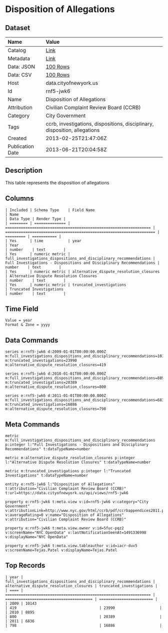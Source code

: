 # Disposition of Allegations

## Dataset

| Name | Value |
| :--- | :---- |
| Catalog | [Link](https://catalog.data.gov/dataset/disposition-of-allegations-7e359) |
| Metadata | [Link](https://data.cityofnewyork.us/api/views/rnf5-jwk6) |
| Data: JSON | [100 Rows](https://data.cityofnewyork.us/api/views/rnf5-jwk6/rows.json?max_rows=100) |
| Data: CSV | [100 Rows](https://data.cityofnewyork.us/api/views/rnf5-jwk6/rows.csv?max_rows=100) |
| Host | data.cityofnewyork.us |
| Id | rnf5-jwk6 |
| Name | Disposition of Allegations |
| Attribution | Civilian Complaint Review Board (CCRB) |
| Category | City Government |
| Tags | ccrb, investigations, dispositions, disciplinary, disposition, allegations |
| Created | 2013-02-25T21:47:06Z |
| Publication Date | 2013-06-21T20:04:58Z |

## Description

This table represents the disposition of allegations

## Columns

```ls
| Included | Schema Type    | Field Name                                                        | Name                                                                | Data Type | Render Type |
| ======== | ============== | ================================================================= | =================================================================== | ========= | =========== |
| Yes      | time           | year                                                              | Year                                                                | number    | text        |
| Yes      | numeric metric | full_investigations_dispositions_and_disciplinary_recommendations | Full Investigations - Dispositions and Disciplinary Recommendations | number    | text        |
| Yes      | numeric metric | alternative_dispute_resolution_closures                           | Alternative Dispute Resolution Closures                             | number    | text        |
| Yes      | numeric metric | truncated_investigations                                          | Truncated Investigations                                            | number    | text        |
```

## Time Field

```ls
Value = year
Format & Zone = yyyy
```

## Data Commands

```ls
series e:rnf5-jwk6 d:2009-01-01T00:00:00.000Z m:full_investigations_dispositions_and_disciplinary_recommendations=10143 m:truncated_investigations=23990 m:alternative_dispute_resolution_closures=419

series e:rnf5-jwk6 d:2010-01-01T00:00:00.000Z m:full_investigations_dispositions_and_disciplinary_recommendations=8895 m:truncated_investigations=20389 m:alternative_dispute_resolution_closures=800

series e:rnf5-jwk6 d:2011-01-01T00:00:00.000Z m:full_investigations_dispositions_and_disciplinary_recommendations=6836 m:truncated_investigations=16886 m:alternative_dispute_resolution_closures=798
```

## Meta Commands

```ls
metric m:full_investigations_dispositions_and_disciplinary_recommendations p:integer l:"Full Investigations - Dispositions and Disciplinary Recommendations" t:dataTypeName=number

metric m:alternative_dispute_resolution_closures p:integer l:"Alternative Dispute Resolution Closures" t:dataTypeName=number

metric m:truncated_investigations p:integer l:"Truncated Investigations" t:dataTypeName=number

entity e:rnf5-jwk6 l:"Disposition of Allegations" t:attribution="Civilian Complaint Review Board (CCRB)" t:url=https://data.cityofnewyork.us/api/views/rnf5-jwk6

property e:rnf5-jwk6 t:meta.view v:id=rnf5-jwk6 v:category="City Government" v:attributionLink=http://www.nyc.gov/html/ccrb/pdf/ccrbappendices2011.pdf v:averageRating=0 v:name="Disposition of Allegations" v:attribution="Civilian Complaint Review Board (CCRB)"

property e:rnf5-jwk6 t:meta.view.owner v:id=5fuc-pqz2 v:screenName="NYC OpenData" v:lastNotificationSeenAt=1491336998 v:displayName="NYC OpenData"

property e:rnf5-jwk6 t:meta.view.tableauthor v:id=iacr-duv5 v:screenName=Tejas.Patel v:displayName=Tejas.Patel
```

## Top Records

```ls
| year | full_investigations_dispositions_and_disciplinary_recommendations | alternative_dispute_resolution_closures | truncated_investigations | 
| ==== | ================================================================= | ======================================= | ======================== | 
| 2009 | 10143                                                             | 419                                     | 23990                    | 
| 2010 | 8895                                                              | 800                                     | 20389                    | 
| 2011 | 6836                                                              | 798                                     | 16886                    | 
```